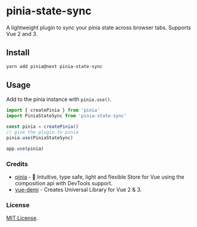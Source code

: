 # pinia-state-sync

A lightweight plugin to sync your pinia state across browser tabs. Supports Vue 2 and 3.

## Install

```sh
yarn add pinia@next pinia-state-sync
```

## Usage

Add to the pinia instance with `pinia.use()`.

```ts
import { createPinia } from 'pinia'
import PiniaStateSync from 'pinia-state-sync'

const pinia = createPinia()
// give the plugin to pinia
pinia.use(PiniaStateSync)

app.use(pinia)
```

### Credits

- [pinia](https://pinia.esm.dev/) - 🍍 Intuitive, type safe, light and flexible Store for Vue using the composition api with DevTools support.
- [vue-demi](https://github.com/vueuse/vue-demi/) - Creates Universal Library for Vue 2 & 3.

### License

[MIT License](http://opensource.org/licenses/MIT).